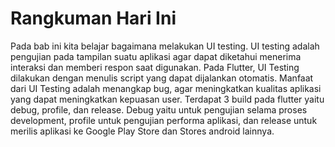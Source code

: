 # Rangkuman Hari Ini

Pada bab ini kita belajar bagaimana melakukan UI testing. UI testing adalah pengujian pada tampilan suatu aplikasi agar dapat diketahui menerima interaksi dan memberi respon saat digunakan. Pada Flutter, UI Testing dilakukan dengan menulis script yang dapat dijalankan otomatis. Manfaat dari UI Testing adalah menangkap bug, agar meningkatkan kualitas aplikasi yang dapat meningkatkan kepuasan user. Terdapat 3 build pada flutter yaitu debug, profile, dan release. Debug yaitu untuk pengujian selama proses development, profile untuk pengujian performa aplikasi, dan release untuk merilis aplikasi ke Google Play Store dan Stores android lainnya.